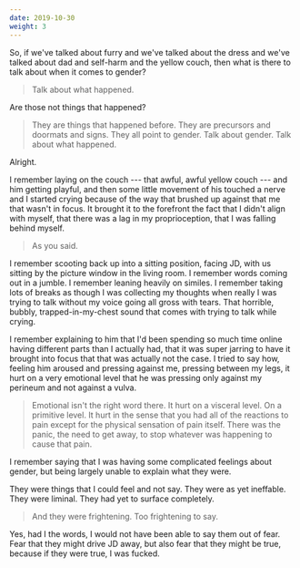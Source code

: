 ```yaml
---
date: 2019-10-30
weight: 3
---
```


So, if we've talked about furry and we've talked about the dress and we've talked about dad and self-harm and the yellow couch, then what is there to talk about when it comes to gender?

> Talk about what happened.

Are those not things that happened?

> They are things that happened before. They are precursors and doormats and signs. They all point to gender. Talk about gender. Talk about what happened.

Alright.

I remember laying on the couch --- that awful, awful yellow couch --- and him getting playful, and then some little movement of his touched a nerve and I started crying because of the way that brushed up against that me that wasn't in focus. It brought it to the forefront the fact that I didn't align with myself, that there was a lag in my proprioception, that I was falling behind myself.

> As you said.

I remember scooting back up into a sitting position, facing JD, with us sitting by the picture window in the living room. I remember words coming out in a jumble. I remember leaning heavily on similes. I remember taking lots of breaks as though I was collecting my thoughts when really I was trying to talk without my voice going all gross with tears. That horrible, bubbly, trapped-in-my-chest sound that comes with trying to talk while crying.

I remember explaining to him that I'd been spending so much time online having different parts than I actually had, that it was super jarring to have it brought into focus that that was actually not the case. I tried to say how, feeling him aroused and pressing against me, pressing between my legs, it hurt on a very emotional level that he was pressing only against my perineum and not against a vulva.

> Emotional isn't the right word there. It hurt on a visceral level. On a primitive level. It hurt in the sense that you had all of the reactions to pain except for the physical sensation of pain itself. There was the panic, the need to get away, to stop whatever was happening to cause that pain.

I remember saying that I was having some complicated feelings about gender, but being largely unable to explain what they were.

They were things that I could feel and not say. They were as yet ineffable. They were liminal. They had yet to surface completely.

> And they were frightening. Too frightening to say.

Yes, had I the words, I would not have been able to say them out of fear. Fear that they might drive JD away, but also fear that they might be true, because if they were true, I was fucked.
